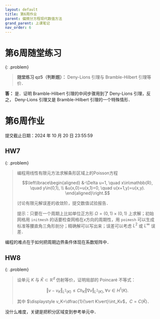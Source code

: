 ```yaml
---
layout: default
title: 第6周作业
parent: 偏微分方程现代数值方法
grand_parent: 上课笔记
nav_order: 6
---
```


# 第6周随堂练习

{: .problem}
> **随堂练习 qz5（判断题）：** Deny-Lions 引理与 Bramble-Hilbert 引理等价．

**答：** 是．证明 Bramble-Hilbert 引理的中间步骤用到了 Deny-Lions 引理，反之， Deny-Lions 引理又是 Bramble-Hilbert 引理的一个特殊情形．

# 第6周作业

提交截止日期：2024 年 10 月 20 日 23:55:59

## HW7 

{: .problem}
> 
> 编程用线性有限元方法求解条形区域上的Poisson方程
>
> $$\left\lbrace\begin{aligned}
&-\Delta u=1, \quad x\in\mathbb{R}, \quad  y\in(0,1), \\
&u(x,0)=u(x,1)=0, \quad  u(x+1,y)=u(x,y).
\end{aligned}\right.$$
>
> 讨论有限元解误差的收敛阶，提交数值试验报告． 
> 
> 提示：只要在一个周期上比如单位正方形 $\Omega=(0,1)\times(0,1)$ 上求解；初始网格用 ```initmesh``` 的话要检查网格在$x$方向的周期性，用 ```poimesh``` 可以生成标准等腰直角三角形剖分；精确解可以写出来；误差可以考虑 $L^2$ 或 $L^{\infty}$ 误差．

编程的难点在于如何把周期边界条件体现在系数矩阵中．

## HW8

{: .problem}
> 
> 设单元 $K$ 与 $\hat{K}\subset\mathbb{R}^d$ 仿射等价，证明局部的 Poincaré 不等式：
>
> $$\Vert v-v_K\Vert_{L^2(K)}\le Ch_K\Vert\nabla v\Vert_{L^2(K)}, \forall v\in H^1(K).$$
>
> 其中 $\displaystyle v_K=\dfrac{1}{\vert K\vert}\int_Kv$，$C=C(\hat{K})$．

没什么难度，关键是把积分区域变到参考单元中．
